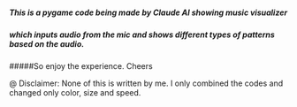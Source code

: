 ##### This is a pygame code being made by Claude AI showing music visualizer 
##### which inputs audio from the mic and shows different types of patterns based on the audio.
#####So enjoy the experience.
Cheers

@ Disclaimer: None of this is written by me. I only combined the codes and changed only color, size and speed.
